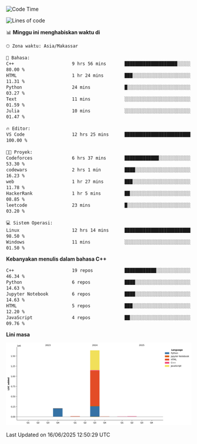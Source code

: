 <!--START_SECTION:waka-->
![Code Time](http://img.shields.io/badge/Code%20Time-278%20hrs%2040%20mins-blue)

![Lines of code](https://img.shields.io/badge/Sejak%20Hello%20World%20aku%20telah%20menulis-1.9%20million%20baris%20kode-blue)

📊 **Minggu ini menghabiskan waktu di** 

```text
🕑︎ Zona waktu: Asia/Makassar

💬 Bahasa: 
C++                      9 hrs 56 mins       ████████████████████░░░░░   80.00 % 
HTML                     1 hr 24 mins        ███░░░░░░░░░░░░░░░░░░░░░░   11.31 % 
Python                   24 mins             █░░░░░░░░░░░░░░░░░░░░░░░░   03.27 % 
Text                     11 mins             ░░░░░░░░░░░░░░░░░░░░░░░░░   01.59 % 
Julia                    10 mins             ░░░░░░░░░░░░░░░░░░░░░░░░░   01.47 % 

🔥 Editor: 
VS Code                  12 hrs 25 mins      █████████████████████████   100.00 % 

🐱‍💻 Proyek: 
Codeforces               6 hrs 37 mins       █████████████░░░░░░░░░░░░   53.30 % 
codewars                 2 hrs 1 min         ████░░░░░░░░░░░░░░░░░░░░░   16.23 % 
web                      1 hr 27 mins        ███░░░░░░░░░░░░░░░░░░░░░░   11.78 % 
HackerRank               1 hr 5 mins         ██░░░░░░░░░░░░░░░░░░░░░░░   08.85 % 
leetcode                 23 mins             █░░░░░░░░░░░░░░░░░░░░░░░░   03.20 % 

💻 Sistem Operasi: 
Linux                    12 hrs 14 mins      █████████████████████████   98.50 % 
Windows                  11 mins             ░░░░░░░░░░░░░░░░░░░░░░░░░   01.50 % 
```

**Kebanyakan menulis dalam bahasa C++** 

```text
C++                      19 repos            ████████████░░░░░░░░░░░░░   46.34 % 
Python                   6 repos             ████░░░░░░░░░░░░░░░░░░░░░   14.63 % 
Jupyter Notebook         6 repos             ████░░░░░░░░░░░░░░░░░░░░░   14.63 % 
HTML                     5 repos             ███░░░░░░░░░░░░░░░░░░░░░░   12.20 % 
JavaScript               4 repos             ██░░░░░░░░░░░░░░░░░░░░░░░   09.76 % 
```



**Lini masa**

![Lines of Code chart](https://raw.githubusercontent.com/yusuf601/yusuf601/main/assets/bar_graph.png)


 Last Updated on 16/06/2025 12:50:29 UTC
<!--END_SECTION:waka-->

